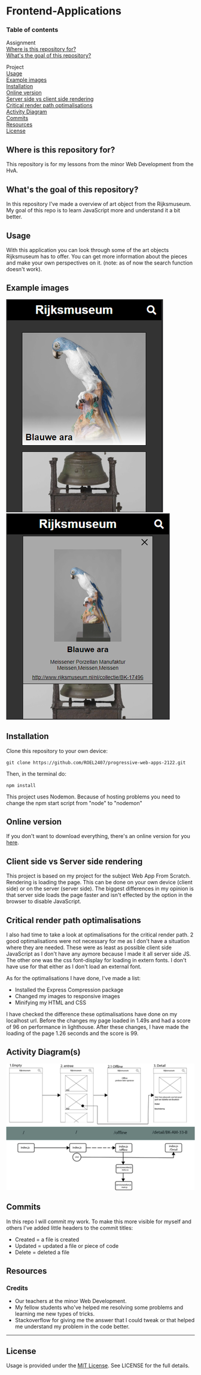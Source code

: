# Frontend-Applications

### Table of contents
Assignment<br />
[Where is this repository for?](https://github.com/ROEL2407/progressive-web-apps-2122#where-is-this-repository-for)<br />
[What's the goal of this repository?](https://github.com/ROEL2407/progressive-web-apps-2122#whats-the-goal-of-this-repository)

Project<br />
[Usage](https://github.com/ROEL2407/progressive-web-apps-2122#usage)<br />
[Example images](https://github.com/ROEL2407/progressive-web-apps-2122#example-images)<br />
[Installation](https://github.com/ROEL2407/progressive-web-apps-2122#installation)<br />
[Online version](https://github.com/ROEL2407/progressive-web-apps-2122#online-version)<br />
[Server side vs client side rendering](https://github.com/ROEL2407/progressive-web-apps-2122#client-side-vs-server-side-rendering)<br />
[Critical render path optimalisations](https://github.com/ROEL2407/progressive-web-apps-2122#critical-render-path-optimalisations)<br />
[Activity Diagram](https://github.com/ROEL2407/progressive-web-apps-2122#activity-diagrams)<br />
[Commits](https://github.com/ROEL2407/progressive-web-apps-2122#commits)<br />
[Resources](https://github.com/ROEL2407/progressive-web-apps-2122#resources)<br />
[License](https://github.com/ROEL2407/progressive-web-apps-2122#license)

## Where is this repository for?
This repository is for my lessons from the minor Web Development from the HvA. 

## What's the goal of this repository?
In this repository I've made a overview of art object from the Rijksmuseum. My goal of this repo is to learn JavaScript more and understand it a bit better.

## Usage
With this application you can look through some of the art objects Rijksmuseum has to offer. You can get more information about the pieces and make your own perspectives on it. (note: as of now the search function doesn't work).

## Example images
<img src="https://github.com/ROEL2407/Rijksmuseum_overzicht/blob/main/wiki_images/voorbeeld_overzicht.PNG?raw=true">
<img src="https://github.com/ROEL2407/Rijksmuseum_overzicht/blob/main/wiki_images/voorbeeld_detail.PNG?raw=true">

## Installation
Clone this repository to your own device:
```console
git clone https://github.com/ROEL2407/progressive-web-apps-2122.git
```
Then, in the terminal do:
```console
npm install
```
This project uses Nodemon. Because of hosting problems you need to change the npm start script from "node" to "nodemon"

## Online version
If you don't want to download everything, there's an online version for you [here](https://pwa-rijksmuseum-roel.herokuapp.com/).

## Client side vs Server side rendering
This project is based on my project for the subject Web App From Scratch. Rendering is loading the page. This can be done on your own device (client side) or on the server (server side). The biggest differences in my opinion is that server side loads the page faster and isn't effected by the option in the browser to disable JavaScript.

## Critical render path optimalisations
I also had time to take a look at optimalisations for the critical render path. 2 good optimalisations were not necessary for me as I don't have a situation where they are needed. These were as least as possible client side JavaScript as I don't have any aymore because I made it all server side JS. The other one was the css font-display for loading in extern fonts. I don't have use for that either as I don't load an external font.

As for the optimalisations I have done, I've made a list:
- Installed the Express Compression package
- Changed my images to responsive images
- Minifying my HTML and CSS

I have checked the difference these optimalisations have done on my localhost url.
Before the changes my page loaded in 1.49s and had a score of 96 on performance in lighthouse.
After these changes, I have made the loading of the page 1.26 seconds and the score is 99. 

## Activity Diagram(s)
<img src="https://github.com/ROEL2407/progressive-web-apps-2122/blob/main/readme-img/activity.jpg?raw=true">


## Commits
In this repo I will commit my work. To make this more visible for myself and others I've added little headers to the commit titles:
* Created = a file is created
* Updated = updated a file or piece of code
* Delete = deleted a file

## Resources
### Credits
* Our teachers at the minor Web Development.
* My fellow students who've helped me resolving some problems and learning me new types of tricks.
* Stackoverflow for giving me the answer that I could tweak or that helped me understand my problem in the code better.  
<hr />

## License
Usage is provided under the [MIT License](https://github.com/ROEL2407/Rijksmuseum_overzicht/blob/main/LICENSE). See LICENSE for the full details.

